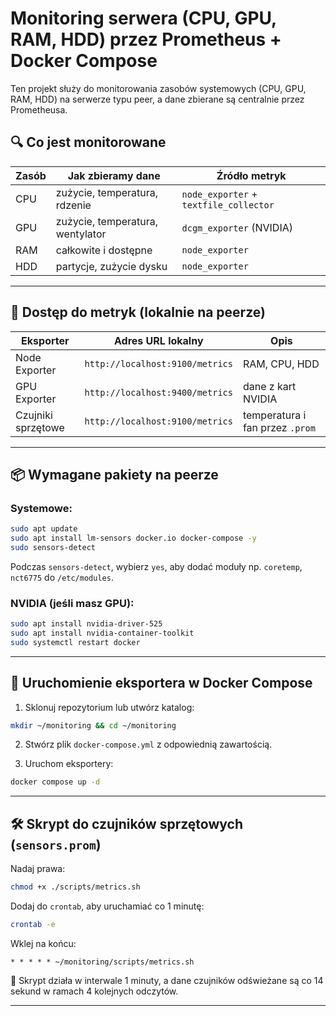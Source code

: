 # Monitoring serwera (CPU, GPU, RAM, HDD) przez Prometheus + Docker Compose

Ten projekt służy do monitorowania zasobów systemowych (CPU, GPU, RAM, HDD) na serwerze typu peer, a dane zbierane są centralnie przez Prometheusa.

## 🔍 Co jest monitorowane

| Zasób | Jak zbieramy dane                | Źródło metryk                          |
| ----- | -------------------------------- | -------------------------------------- |
| CPU   | zużycie, temperatura, rdzenie    | `node_exporter` + `textfile_collector` |
| GPU   | zużycie, temperatura, wentylator | `dcgm_exporter` (NVIDIA)               |
| RAM   | całkowite i dostępne             | `node_exporter`                        |
| HDD   | partycje, zużycie dysku          | `node_exporter`                        |

---

## 🔗 Dostęp do metryk (lokalnie na peerze)

| Eksporter          | Adres URL lokalny               | Opis                            |
| ------------------ | ------------------------------- | ------------------------------- |
| Node Exporter      | `http://localhost:9100/metrics` | RAM, CPU, HDD                   |
| GPU Exporter       | `http://localhost:9400/metrics` | dane z kart NVIDIA              |
| Czujniki sprzętowe | `http://localhost:9100/metrics` | temperatura i fan przez `.prom` |

---

## 📦 Wymagane pakiety na peerze

### Systemowe:

```bash
sudo apt update
sudo apt install lm-sensors docker.io docker-compose -y
sudo sensors-detect
```

Podczas `sensors-detect`, wybierz `yes`, aby dodać moduły np. `coretemp`, `nct6775` do `/etc/modules`.

### NVIDIA (jeśli masz GPU):

```bash
sudo apt install nvidia-driver-525
sudo apt install nvidia-container-toolkit
sudo systemctl restart docker
```

---

## 🚀 Uruchomienie eksportera w Docker Compose

1. Sklonuj repozytorium lub utwórz katalog:

```bash
mkdir ~/monitoring && cd ~/monitoring
```

2. Stwórz plik `docker-compose.yml` z odpowiednią zawartością.

3. Uruchom eksportery:

```bash
docker compose up -d
```

---

## 🛠️ Skrypt do czujników sprzętowych (`sensors.prom`)

Nadaj prawa:

```bash
chmod +x ./scripts/metrics.sh
```

Dodaj do `crontab`, aby uruchamiać co 1 minutę:

```bash
crontab -e
```

Wklej na końcu:

```cron
* * * * * ~/monitoring/scripts/metrics.sh
```

📌 Skrypt działa w interwale 1 minuty, a dane czujników odświeżane są co 14 sekund w ramach 4 kolejnych odczytów.

---
